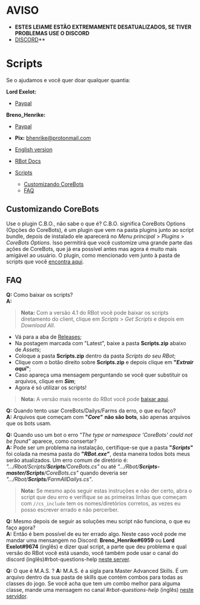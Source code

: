 # AVISO
- **ESTES LEIAME ESTÃO EXTREMAMENTE DESATUALIZADOS, SE TIVER PROBLEMAS USE O DISCORD**
 - [DISCORD](https://discord.gg/CKKbk2zr3p)**

# Scripts

Se o ajudamos e você quer doar qualquer quantia:  

**Lord Exelot:**

- [Paypal](https://www.paypal.me/LordExelot)  

**Breno_Henrike:**

- [Paypal](https://www.paypal.com/donate?hosted_button_id=QVQ4Q7XSH9VBY)  
- **Pix:** bhenrike@protonmail.com

- [English version](README.md)

- [RBot Docs](https://brenohenrike.github.io/Scripts/)

- [Scripts](#scripts)
  - [Customizando CoreBots](#customizando-corebots)
  - [FAQ](#faq)

## Customizando CoreBots

Use o plugin C.B.O., não sabe o que é? C.B.O. significa CoreBots Options (Opções do CoreBots), é um plugin que vem na pasta plugins junto ao script bundle, depois de instalado ele aparecerá no _Menu principal_ > _Plugins_ > _CoreBots Options_. Isso permitirá que você customize uma grande parte das ações de CoreBots, que já era possível antes mas agora é muito mais amigável ao usuário. O plugin, como mencionado vem junto à pasta de scripts que você [encontra aqui](https://github.com/BrenoHenrike/Scripts/releases).

## FAQ

**Q:** Como baixar os scripts?  
**A:**

> **Nota:** Com a versão 4.1 do RBot você pode baixar os scripts diretamento do client, clique em _Scripts_ > _Get Scripts_ e depois em _Download All_.

- Vá para a aba de [Releases](https://github.com/BrenoHenrike/Scripts/releases/tag/Scripts);
- Na postagem marcada com "Latest", baixe a pasta **Scripts.zip** abaixo de _Assets_;
- Coloque a pasta **Scripts.zip** dentro da pasta _Scripts do seu RBot_;
- Clique com o botão direito sobre **Scripts.zip** e depois clique em **"_Extrair aqui_"**;
- Caso apareça uma mensagem perguntando se você quer substituir os arquivos, clique em **_Sim_**;
- Agora é só utilizar os scripts!

> **Nota:** A versão mais recente do RBot você pode [baixar aqui](https://github.com/BrenoHenrike/RBot/releases).

**Q:** Quando tento usar CoreBots/Dailys/Farms da erro, o que eu faço?  
**A:** Arquivos que começam com **"_Core_"** **não são bots**, são apenas arquivos que os bots usam.

**Q:** Quando uso um bot o erro _"The type or namespace 'CoreBots' could not be found"_ aparece, como consertar?  
**A:** Pode ser um problema na instalação, certifique-se que a pasta **"_Scripts_"** foi colada na mesma pasta do **"_RBot.exe_"**, desta maneira todos bots meus serão atualizados. Um erro comum de diretório é: _"\.../Rbot/Scripts/**Scripts**/CoreBots.cs"_ ou até _"\.../Rbot/**Scripts-master/Scripts**/CoreBots.cs"_ quando deveria ser _"\.../Rbot/**Scripts**/FarmAllDailys.cs"_.
> **Nota:** Se mesmo após seguir estas instruções e não der certo, abra o script que deu erro e verifique se as primeiras linhas que começam com `//cs_include` tem os nomes/diretórios corretos, as vezes eu posso escrever errado e não percerber.

**Q:** Mesmo depois de seguir as soluções meu script não funciona, o que eu faço agora?  
**A:** Então é bem possível de eu ter errado algo. Neste caso você pode me mandar uma mensangem no Discord: **Breno_Henrike#6959** ou **Lord Exelot#9674** (inglês) e dizer qual script, a parte que deu problema e qual versão do RBot você está usando, você também pode usar o canal do discord (inglês)#rbot-questions-help [neste server](https://discord.io/AQWBots/).

**Q:** O que é M.A.S. ?
**A:** M.A.S. é a sigla para Master Advanced Skills. É um arquivo dentro da sua pasta de skills que contém combos para todas as classes do jogo. Se você acha que tem um combo melhor para alguma classe, mande uma mensagem no canal _#rbot-questions-help_ (inglês) [neste servidor](https://discord.io/AQWBots).
